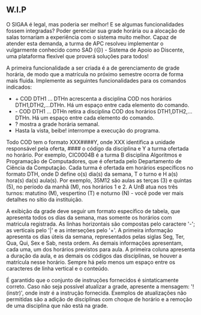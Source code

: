 ## W.I.P ##

O SIGAA é legal, mas poderia ser melhor! E se algumas funcionalidades fossem integradas? Poder gerenciar sua grade horária ou a alocação de salas tornariam a experiência com o sistema muito melhor. Capaz de atender esta demanda, a turma de APC resolveu implementar o vulgarmente conhecido como SAD (☹️) - Sistema de Apoio ao Discente, uma plataforma flexível que proverá soluções para todos!

A primeira funcionalidade a ser criada é a de gerenciamento de grade horária, de modo que a matrícula no próximo semestre ocorra de forma mais fluida. Implemente as seguintes funcionalidades para os comandos indicados:

* \+ COD DTH1 ... DTHn acrescenta a disciplina COD nos horários DTH1,DTH2,…DTHn. Há um espaço entre cada elemento do comando.
* \- COD DTH1 ... DTHn retira a disciplina COD dos horários DTH1,DTH2,…DTHn. Há um espaço entre cada elemento do comando.
* ? mostra a grade horária semanal.
* Hasta la vista, beibe! interrompe a execução do programa.

Todo COD tem o formato XXX####Y, onde XXX identifica a unidade responsável pela oferta, #### o código da disciplina e Y a turma ofertada no horário. Por exemplo, CIC0004B é a turma B disciplina Algoritmos e Programação de Computadores, que é ofertada pelo Departamento de Ciência da Computação. Cada turma é ofertada em horários específicos no formato DTH, onde D define o(s) dia(s) da semana, T o turno e H a(s) hora(s) da(s) aula(s). Por exemplo, 35M12 são aulas as terças (3) e quintas (5), no período da manhã (M), nos horários 1 e 2. A UnB atua nos três turnos: matutino (M), vespertino (T) e noturno (N) - você pode ver mais detalhes no sítio da instituição.

A exibição da grade deve seguir um formato específico de tabela, que apresenta todos os dias da semana, mas somente os horários com matricula registrada. As linhas horizontais são compostas pelo caractere '-'; as verticais pelo '|' e as interseções pelo '+'. A primeira informação apresenta os dias úteis da semana, representados pelas siglas Seg, Ter, Qua, Qui, Sex e Sab, nesta ordem. As demais informações apresentam, cada uma, um dos horários previstos para aula. A primeira coluna apresenta a duração da aula, e as demais os códigos das disciplinas, se houver a matrícula nesse horário. Sempre há pelo menos um espaço entre os caracteres de linha vertical e o conteúdo.

É garantido que o conjunto de instruções fornecidos é sintaticamente correto. Caso não seja possível atualizar a grade, apresente a mensagem: '!(instr)', onde instr é a instrução fornecida. Exemplos de atualizações não permitidas são a adição de disciplinas com choque de horário e a remoção de uma disciplina que não está na grade.